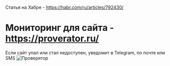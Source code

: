 Статья на Хабре - https://habr.com/ru/articles/792430/

# Мониторинг для сайта - https://proverator.ru/
Если сайт упал или стал недоступен, уведомит в Telegram, по почте или SMS
![Проверятор](https://proverator.ru/banner.png)